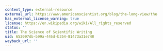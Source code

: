 ```yaml
---
content_type: external-resource
external_url: https://www.americanscientist.org/blog/the-long-view/the-science-of-scientific-writing
has_external_license_warning: true
license: https://en.wikipedia.org/wiki/All_rights_reserved
status: ''
title: The Science of Scientific Writing
uid: 652097db-b99a-446d-b354-81473a31e740
wayback_url: ''
---
```

